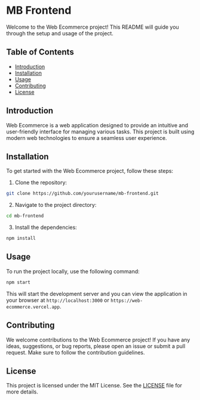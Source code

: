 # MB Frontend

Welcome to the Web Ecommerce project! This README will guide you through the setup and usage of the project.

## Table of Contents

- [Introduction](#introduction)
- [Installation](#installation)
- [Usage](#usage)
- [Contributing](#contributing)
- [License](#license)

## Introduction

Web Ecommerce is a web application designed to provide an intuitive and user-friendly interface for managing various tasks. This project is built using modern web technologies to ensure a seamless user experience.

## Installation

To get started with the Web Ecommerce project, follow these steps:

1. Clone the repository:

```bash
git clone https://github.com/yourusername/mb-frontend.git
```

2. Navigate to the project directory:

```bash
cd mb-frontend
```

3. Install the dependencies:

```bash
npm install
```

## Usage

To run the project locally, use the following command:

```bash
npm start
```

This will start the development server and you can view the application in your browser at `http://localhost:3000` or `https://web-ecommerce.vercel.app`.

## Contributing

We welcome contributions to the Web Ecommerce project! If you have any ideas, suggestions, or bug reports, please open an issue or submit a pull request. Make sure to follow the contribution guidelines.

## License

This project is licensed under the MIT License. See the [LICENSE](LICENSE) file for more details.
